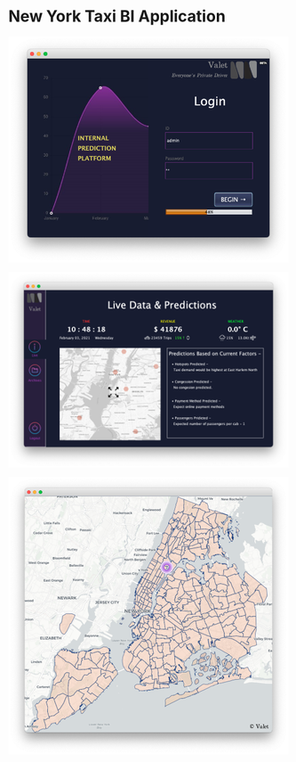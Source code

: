 # New York Taxi BI Application

![LOGIN SCREEN](/Screenshots/login.png)

![HOME SCREEN](/Screenshots/home.png) 

![MAP SCREEN](/Screenshots/map.png) 

